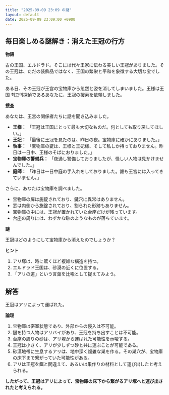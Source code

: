 ```yaml
---
title: "2025-09-09 23:09 の謎"
layout: default
date: 2025-09-09 23:09:00 +0900
---
```

## 毎日楽しめる謎解き：消えた王冠の行方

**物語**

古の王国、エルドラド。そこには代々王家に伝わる美しい王冠がありました。その王冠は、ただの装飾品ではなく、王国の繁栄と平和を象徴する大切な宝でした。

ある日、その王冠が王宮の宝物庫から忽然と姿を消してしまいました。王様は王国 최고의探偵であるあなたに、王冠の捜索を依頼しました。

**捜査**

あなたは、王宮の関係者たちに話を聞き込みました。

*   **王様：** 「王冠は王国にとって最も大切なものだ。何としても取り戻してほしい。」
*   **王妃：** 「最後に王冠を見たのは、昨日の夜。宝物庫に確かにありました。」
*   **執事：** 「宝物庫の鍵は、王様と王妃様、そして私しか持っておりません。昨日は一日中、王様のそばにおりました。」
*   **宝物庫の警備兵：** 「夜通し警備しておりましたが、怪しい人物は見かけませんでした。」
*   **庭師：** 「昨日は一日中庭の手入れをしておりました。誰も王宮には入ってきていません。」

さらに、あなたは宝物庫を調べました。

*   宝物庫の扉は施錠されており、鍵穴に異常はありません。
*   窓は内側から施錠されており、割られた形跡もありません。
*   宝物庫の中には、王冠が置かれていた台座だけが残っています。
*   台座の周りには、わずかな砂のようなものが落ちています。

**謎**

王冠はどのようにして宝物庫から消えたのでしょうか？

**ヒント**

1.  アリ塚は、時に驚くほど複雑な構造を持つ。
2.  エルドラド王国は、砂漠の近くに位置する。
3.  「アリの道」という言葉を比喩として捉えてみよう。

## 解答

王冠はアリによって運ばれた。

**論理**

1.  宝物庫は密室状態であり、外部からの侵入は不可能。
2.  鍵を持つ人物はアリバイがあり、王冠を持ち出すことは不可能。
3.  台座の周りの砂は、アリ塚から運ばれた可能性を示唆する。
4.  王冠は小さく、アリが少しずつ砂と共に運ぶことが可能である。
5.  砂漠地帯に生息するアリは、地中深く複雑な巣を作る。その巣穴が、宝物庫の床下まで繋がっていた可能性がある。
6.  アリは王冠を餌と間違えて、あるいは巣作りの材料として運び出したと考えられる。

**したがって、王冠はアリによって、宝物庫の床下から繋がるアリ塚へと運び出されたと考えられる。**
